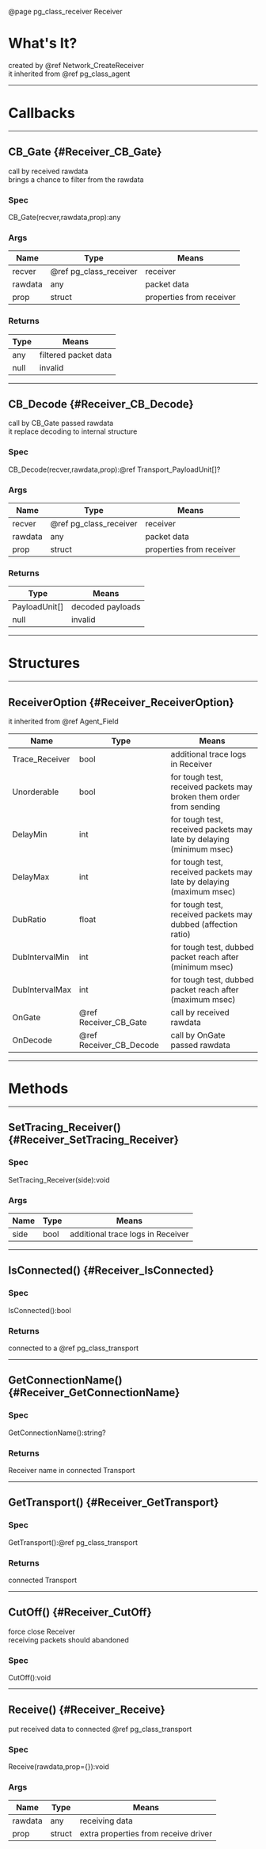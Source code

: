 ﻿@page pg_class_receiver Receiver

# What's It?

created by @ref Network_CreateReceiver  
it inherited from @ref pg_class_agent  

-----
# Callbacks

-----
## CB_Gate {#Receiver_CB_Gate}

call by received rawdata  
brings a chance to filter from the rawdata  

### Spec

CB_Gate(recver,rawdata,prop):any

### Args

| Name | Type | Means |
|------|------|-------|
| recver | @ref pg_class_receiver | receiver |
| rawdata | any | packet data |
| prop | struct | properties from receiver |

### Returns

| Type | Means |
|------|-------|
| any | filtered packet data |
| null | invalid |

-----
## CB_Decode {#Receiver_CB_Decode}

call by CB_Gate passed rawdata  
it replace decoding to internal structure  

### Spec

CB_Decode(recver,rawdata,prop):@ref Transport_PayloadUnit[]?

### Args

| Name | Type | Means |
|------|------|-------|
| recver | @ref pg_class_receiver | receiver |
| rawdata | any | packet data |
| prop | struct | properties from receiver |

### Returns

| Type | Means |
|------|-------|
| PayloadUnit[] | decoded payloads |
| null | invalid |

-----
# Structures

-----
## ReceiverOption {#Receiver_ReceiverOption}

it inherited from @ref Agent_Field 

| Name | Type | Means |
|------|------|-------|
| Trace_Receiver | bool | additional trace logs in Receiver |
| Unorderable | bool | for tough test, received packets may broken them order from sending |
| DelayMin | int | for tough test, received packets may late by delaying (minimum msec) |
| DelayMax | int | for tough test, received packets may late by delaying (maximum msec) |
| DubRatio | float | for tough test, received packets may dubbed (affection ratio) |
| DubIntervalMin | int | for tough test, dubbed packet reach after (minimum msec) |
| DubIntervalMax | int | for tough test, dubbed packet reach after (maximum msec) |
| OnGate | @ref Receiver_CB_Gate | call by received rawdata |
| OnDecode | @ref Receiver_CB_Decode | call by OnGate passed rawdata |

-----
# Methods

-----
## SetTracing_Receiver() {#Receiver_SetTracing_Receiver}

### Spec

SetTracing_Receiver(side):void

### Args

| Name | Type | Means |
|------|------|-------|
| side | bool | additional trace logs in Receiver |

-----
## IsConnected() {#Receiver_IsConnected}

### Spec

IsConnected():bool

### Returns

connected to a @ref pg_class_transport

-----
## GetConnectionName() {#Receiver_GetConnectionName}

### Spec

GetConnectionName():string?

### Returns

Receiver name in connected Transport

-----
## GetTransport() {#Receiver_GetTransport}

### Spec

GetTransport():@ref pg_class_transport

### Returns

connected Transport

-----
## CutOff() {#Receiver_CutOff}

force close Receiver  
receiving packets should abandoned  

### Spec

CutOff():void

-----
## Receive() {#Receiver_Receive}

put received data to connected @ref pg_class_transport  

### Spec

Receive(rawdata,prop={}):void

### Args

| Name | Type | Means |
|------|------|-------|
| rawdata | any | receiving data |
| prop | struct | extra properties from receive driver |
